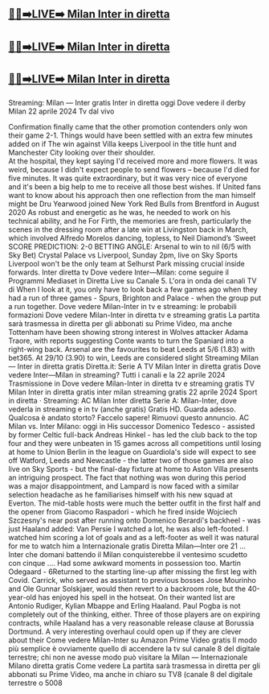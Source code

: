 [🔴✅➡️LIVE➡️ Milan Inter in diretta](https://worldsportshd.com/soccer/)
-

[🔴✅➡️LIVE➡️ Milan Inter in diretta](https://worldsportshd.com/soccer/)
-
[🔴✅➡️LIVE➡️ Milan Inter in diretta](https://worldsportshd.com/soccer/)
-

Streaming: Milan — Inter gratis Inter in diretta oggi Dove vedere il derby Milan 22 aprile 2024 Tv dal vivo



 Confirmation finally came that the other promotion contenders only won their game 2-1. Things would have been settled with an extra few minutes added on if 
 The win against Villa keeps Liverpool in the title hunt and Manchester City looking over their shoulder.   
 At the hospital, they kept saying I'd received more and more flowers. It was weird, because I didn't expect people to send flowers – because I'd died for five minutes. It was quite extraordinary, but it was very nice of everyone and it's been a big help to me to receive all those best wishes. 
 If United fans want to know about his approach then one reflection from the man himself might be 
 Dru Yearwood joined New York Red Bulls from Brentford in August 2020 As robust and energetic as he was, he needed to work on his technical ability, and he 
 For Firth, the memories are fresh, particularly the scenes in the dressing room after a late win at Livingston back in March, which involved Alfredo Morelos dancing, topless, to Neil Diamond’s ‘Sweet 
 SCORE PREDICTION: 2-0 BETTING ANGLE: Arsenal to win to nil (6/5 with Sky Bet) Crystal Palace vs Liverpool, Sunday 2pm, live on Sky Sports Liverpool won't be the only team at Selhurst Park missing crucial inside forwards. 
 Inter diretta tv Dove vedere Inter—Milan: come seguire il Programmi Mediaset in Diretta Live su Canale 5. L'ora in onda dei canali TV di 
 When I look at it, you only have to look back a few games ago when they had a run of three games - Spurs, Brighton and Palace - when the group put a run together. 
 Dove vedere Milan-Inter in tv e streaming: le probabili formazioni Dove vedere Milan-Inter in diretta tv e streaming gratis La partita sarà trasmessa in diretta per gli abbonati su Prime Video, ma anche 
 Tottenham have been showing strong interest in Wolves attacker Adama Traore, with reports suggesting Conte wants to turn the Spaniard into a right-wing back. 
 Arsenal are the favourites to beat Leeds at 5/6 (1.83) with bet365. At 29/10 (3.90) to win, Leeds are considered slight 
 Streaming Milan — Inter in diretta gratis Diretta.it: Serie A TV Milan Inter in diretta gratis Dove vedere Inter—Milan in streaming? Tutti i canali e la 22 aprile 2024 Trasmissione in 
 Dove vedere Milan-Inter in diretta tv e streaming gratis TV Milan Inter in diretta gratis inter milan streaming gratis 22 aprile 2024 Sport in diretta · Streaming: AC Milan Inter diretta Serie A: 
 Milan-Inter, dove vederla in streaming e in tv (anche gratis) Gratis HD. Guarda adesso. Qualcosa è andato storto? Faccelo sapere! Rimuovi questo annuncio. AC Milan vs. Inter Milano: oggi in 
 His successor Domenico Tedesco - assisted by former Celtic full-back Andreas Hinkel - has led the club back to the top four and they were unbeaten in 15 games across all competitions until losing at home to Union Berlin in the league on 
 Guardiola's side will expect to see off Watford, Leeds and Newcastle - the latter two of those games are also live on Sky Sports - but the final-day fixture at home to Aston Villa presents an intriguing prospect. 
 The fact that nothing was won during this period was a major disappointment, and Lampard is now faced with a similar selection headache as he familiarises himself with his new squad at Everton. 
 The mid-table hosts were much the better outfit in the first half and the opener from Giacomo Raspadori - which he fired inside Wojciech Szczesny's near post after running onto Domenico Berardi's backheel - was just 
 Haaland added: Van Persie I watched a lot, he was also left-footed. I watched him scoring a lot of goals and as a left-footer as well it was natural for me to watch him a 
 Internazionale gratis Diretta Milan—Inter ore 21 ... Inter che domani battendo il Milan conquisterebbe il ventesimo scudetto con cinque …. 
 Had some awkward moments in possession too.  Martin Odegaard - 6Returned to the starting line-up after missing the first leg with Covid. 
 Carrick, who served as assistant to previous bosses Jose Mourinho and Ole Gunnar Solskjaer, would then revert to a backroom role, but the 40-year-old has enjoyed his spell in the hotseat. 
 On their wanted list are Antonio Rudiger, Kylian Mbappe and Erling Haaland. Paul Pogba is not completely out of the thinking, either. Three of those players are on expiring contracts, while Haaland has a very reasonable release clause at Borussia Dortmund. A very interesting overhaul could open up if they are clever about their 
 Come vedere Milan-Inter su Amazon Prime Video gratis Il modo più semplice è ovviamente quello di accendere la tv sul canale 8 del digitale terrestre; chi non ne avesse modo può visitare la 
 Milan — Internazionale Milano diretta gratis Come vedere La partita sarà trasmessa in diretta per gli abbonati su Prime Video, ma anche in chiaro su TV8 (canale 8 del digitale terrestre o 5008 

